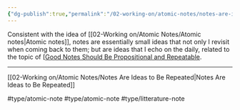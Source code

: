 ```yaml
---
{"dg-publish":true,"permalink":"/02-working-on/atomic-notes/notes-are-ideas-to-be-repeated/","title":"Notes Are Ideas to Be Repeated","tags":["type/atomic-note","type/atomic-note","type/litterature-note"],"noteIcon":"","created":"Tuesday, December 19th 2023, 3:45:00 am","updated":"2024-02-15T19:08:16.733+01:00"}
---
```



Consistent with the idea of [[02-Working on/Atomic Notes/Atomic notes\|Atomic notes]], notes are essentially small ideas that not only I revisit when coming back to them; but are ideas that I echo on the daily, related to the topic of [[Good Notes Should Be Propositional and Repeatable](<Good Notes Should Be Propositional and Repeatable.md>).


---

[[02-Working on/Atomic Notes/Notes Are Ideas to Be Repeated\|Notes Are Ideas to Be Repeated]]

#type/atomic-note #type/atomic-note #type/litterature-note

